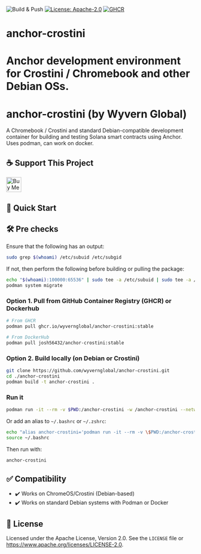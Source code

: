 ![Build & Push](https://github.com/wyvernglobal/anchor-crostini/actions/workflows/publish.yml/badge.svg)
[![License: Apache-2.0](https://img.shields.io/badge/License-Apache_2.0-blue.svg)](https://www.apache.org/licenses/LICENSE-2.0)
[![GHCR](https://img.shields.io/badge/container-ghcr.io%2Fwyvernglobal%2Fanchor--crostini-blue?logo=docker)](https://github.com/orgs/wyvernglobal/packages/container/package/anchor-crostini)

# anchor-crostini
Anchor development environment for Crostini / Chromebook and other Debian OSs.
=======
# anchor-crostini (by Wyvern Global)

A Chromebook / Crostini and standard Debian-compatible development container for building and testing Solana smart contracts using Anchor. Uses podman, can work on docker.

## ☕ Support This Project

<a href="https://www.buymeacoffee.com/josh56432" target="_blank">
  <img src="https://cdn.buymeacoffee.com/buttons/v2/default-yellow.png" alt="Buy Me A Coffee" height="40" />
</a>


## 🚀 Quick Start

## 🛠 Pre checks

Ensure that the following has an output:
```bash
sudo grep $(whoami) /etc/subuid /etc/subgid
```
If not, then perform the following before building or pulling the package:
```bash
echo "$(whoami):100000:65536" | sudo tee -a /etc/subuid | sudo tee -a /etc/subgid
podman system migrate
```
### Option 1. Pull from GitHub Container Registry (GHCR) or Dockerhub

```bash
# From GHCR
podman pull ghcr.io/wyvernglobal/anchor-crostini:stable

# From DockerHub
podman pull josh56432/anchor-crostini:stable
```

### Option 2. Build locally (on Debian or Crostini)

```bash
git clone https://github.com/wyvernglobal/anchor-crostini.git
cd ./anchor-crostini
podman build -t anchor-crostini .
```

### Run it

```bash
podman run -it --rm -v $PWD:/anchor-crostini -w /anchor-crostini --network host anchor-crostini bash
```

Or add an alias to `~/.bashrc` or `~/.zshrc`:

```bash
echo "alias anchor-crostini='podman run -it --rm -v \$PWD:/anchor-crostini -w /anchor-crostini --network host ghcr.io/wyvernglobal/anchor-crostini:latest bash'" >> ~/.bashrc
source ~/.bashrc
```
Then run with:
```bash
anchor-crostini
```

## ✅ Compatibility

- ✔️ Works on ChromeOS/Crostini (Debian-based)
- ✔️ Works on standard Debian systems with Podman or Docker

## 📄 License

Licensed under the Apache License, Version 2.0.
See the `LICENSE` file or <https://www.apache.org/licenses/LICENSE-2.0>.

